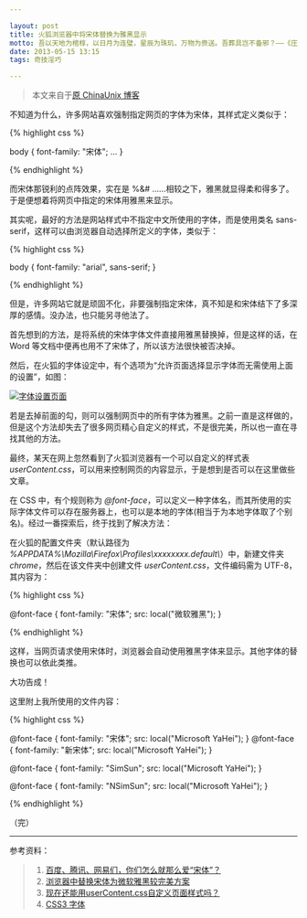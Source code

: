 ```yaml
---

layout: post
title: 火狐浏览器中将宋体替换为雅黑显示
motto: 吾以天地为棺椁，以日月为连璧，星辰为珠玑，万物为赍送。吾葬具岂不备邪？——《庄子·列御寇》
date: 2013-05-15 13:15
tags: 奇技淫巧

---
```


> 本文来自于[原 ChinaUnix 博客][orig-blog]

不知道为什么，许多网站喜欢强制指定网页的字体为宋体，其样式定义类似于：

{% highlight css %}

body { font-family: "宋体"; ... }

{% endhighlight %}

而宋体那锐利的点阵效果，实在是 %&# ……相较之下，雅黑就显得柔和得多了。于是便想着将网页中指定的宋体用雅黑来显示。

<!-- more -->

其实呢，最好的方法是网站样式中不指定中文所使用的字体，而是使用类名 sans-serif，这样可以由浏览器自动选择所定义的字体，类似于：

{% highlight css %}

body { font-family: "arial", sans-serif; }

{% endhighlight %}

但是，许多网站它就是顽固不化，非要强制指定宋体，真不知是和宋体结下了多深厚的感情。没办法，也只能另寻他法了。

首先想到的方法，是将系统的宋体字体文件直接用雅黑替换掉，但是这样的话，在 Word 等文档中便再也用不了宋体了，所以该方法很快被否决掉。

然后，在火狐的字体设定中，有个选项为“允许页面选择显示字体而无需使用上面的设置”，如图：

[![字体设置页面][pic-1]][pic-1]

若是去掉前面的勾，则可以强制网页中的所有字体为雅黑。之前一直是这样做的，但是这个方法却失去了很多网页精心自定义的样式，不是很完美，所以也一直在寻找其他的方法。

最终，某天在网上忽然看到了火狐浏览器有一个可以自定义的样式表 *userContent.css*，可以用来控制网页的内容显示，于是想到是否可以在这里做些文章。

在 CSS 中，有个规则称为 *@font-face*，可以定义一种字体名，而其所使用的实际字体文件可以存在服务器上，也可以是本地的字体(相当于为本地字体取了个别名)。经过一番探索后，终于找到了解决方法：

在火狐的配置文件夹（默认路径为 *%APPDATA%\\Mozilla\\Firefox\\Profiles\\xxxxxxxx.default\\*）中，新建文件夹 *chrome*，然后在该文件夹中创建文件 *userContent.css*，文件编码需为 UTF-8，其内容为：

{% highlight css %}

@font-face
{
    font-family: "宋体";
    src: local("微软雅黑");
}

{% endhighlight %}

这样，当网页请求使用宋体时，浏览器会自动使用雅黑字体来显示。其他字体的替换也可以依此类推。

大功告成！

这里附上我所使用的文件内容：

{% highlight css %}

@font-face {
	font-family: "宋体";
	src: local("Microsoft YaHei");
}
@font-face {
	font-family: "新宋体";
	src: local("Microsoft YaHei");
}

@font-face {
	font-family: "SimSun";
	src: local("Microsoft YaHei");
}

@font-face {
	font-family: "NSimSun";
	src: local("Microsoft YaHei");
}

{% endhighlight %}

（完）

------

参考资料：

> 1. [百度、腾讯、网易们，你们怎么就那么爱“宋体”？][ref-1]
> 2. [浏览器中替换宋体为微软雅黑较完美方案][ref-2]
> 3. [现在还能用userContent.css自定义页面样式吗？][ref-3]
> 4. [CSS3 字体][ref-4]

[orig-blog]: http://blog.chinaunix.net/uid-25906175-id-3691603.html

[pic-1]: https://ucry3q.bay.livefilestore.com/y2pZmqjd0N1CvHvBGaFG1wqwOzQsT0rXS0aVaktM-7elh0ZY-YsCMCaCadua1Dt3uNmrcQcWC8NeiGXzrMhKVR0ynVsU2XNW0AIelhZfyUh7Mk/2013-05-15.01.png?psid=1

[ref-1]: http://dudo.org/archives/2010041823512.html
[ref-2]: http://blog.alphatr.com/replace-simsun-yahei.html
[ref-3]: http://mozilla.com.cn/post/49780/
[ref-4]: http://www.w3school.com.cn/css3/css3_font.asp
